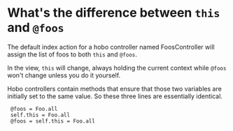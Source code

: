 # What's the difference between `this` and `@foos`

The default index action for a hobo controller named FoosController will assign the list of foos to both `this` and `@foos`.

In the view, `this` will change, always holding the current context while `@foos` won't change unless you do it yourself.

Hobo controllers contain methods that ensure that those two variables are initially set to the same value.   So these three lines are essentially identical.

     @foos = Foo.all
     self.this = Foo.all
     @foos = self.this = Foo.all

